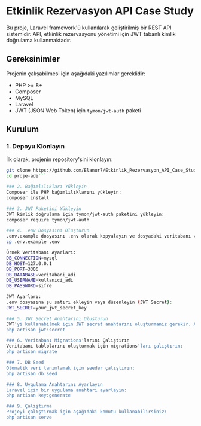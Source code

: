 # Etkinlik Rezervasyon API Case Study

Bu proje, Laravel framework'ü kullanılarak geliştirilmiş bir REST API sistemidir. API, etkinlik rezervasyonu yönetimi için JWT tabanlı kimlik doğrulama kullanmaktadır.

## Gereksinimler

Projenin çalışabilmesi için aşağıdaki yazılımlar gereklidir:
- PHP >= 8+
- Composer
- MySQL
- Laravel
- JWT (JSON Web Token) için `tymon/jwt-auth` paketi

## Kurulum

### 1. Depoyu Klonlayın

İlk olarak, projenin repository'sini klonlayın:

```bash
git clone https://github.com/Elanur7/Etkinlik_Rezervasyon_API_Case_Study.git 
cd proje-adi```

### 2. Bağımlılıkları Yükleyin
Composer ile PHP bağımlılıklarını yükleyin:
composer install

### 3. JWT Paketini Yükleyin
JWT kimlik doğrulama için tymon/jwt-auth paketini yükleyin:
composer require tymon/jwt-auth

### 4. .env Dosyasını Oluşturun
.env.example dosyasını .env olarak kopyalayın ve dosyadaki veritabanı ve JWT ayarlarını kendi ortamınıza göre düzenleyin:
cp .env.example .env

Örnek Veritabanı Ayarları:
DB_CONNECTION=mysql
DB_HOST=127.0.0.1
DB_PORT=3306
DB_DATABASE=veritabani_adi
DB_USERNAME=kullanici_adi
DB_PASSWORD=sifre

JWT Ayarları:
.env dosyasına şu satırı ekleyin veya düzenleyin (JWT Secret):
JWT_SECRET=your_jwt_secret_key

### 5. JWT Secret Anahtarını Oluşturun
JWT'yi kullanabilmek için JWT secret anahtarını oluşturmanız gerekir. Aşağıdaki komutla bu anahtarı oluşturabilirsiniz:
php artisan jwt:secret

### 6. Veritabanı Migrations'larını Çalıştırın
Veritabanı tablolarını oluşturmak için migrations'ları çalıştırın:
php artisan migrate

### 7. DB Seed
Otomatik veri tanımlamak için seeder çalıştırın:
php artisan db:seed

### 8. Uygulama Anahtarını Ayarlayın
Laravel için bir uygulama anahtarı ayarlayın:
php artisan key:generate

### 9. Çalıştırma
Projeyi çalıştırmak için aşağıdaki komutu kullanabilirsiniz:
php artisan serve
